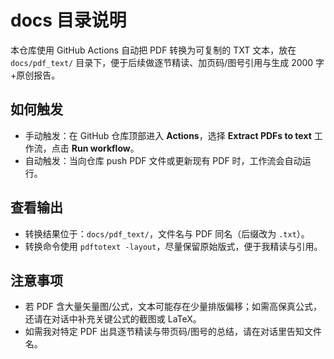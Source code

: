 # docs 目录说明

本仓库使用 GitHub Actions 自动把 PDF 转换为可复制的 TXT 文本，放在 `docs/pdf_text/` 目录下，便于后续做逐节精读、加页码/图号引用与生成 2000 字+原创报告。

## 如何触发

- 手动触发：在 GitHub 仓库顶部进入 **Actions**，选择 **Extract PDFs to text** 工作流，点击 **Run workflow**。
- 自动触发：当向仓库 push PDF 文件或更新现有 PDF 时，工作流会自动运行。

## 查看输出

- 转换结果位于：`docs/pdf_text/`，文件名与 PDF 同名（后缀改为 `.txt`）。
- 转换命令使用 `pdftotext -layout`，尽量保留原始版式，便于我精读与引用。

## 注意事项

- 若 PDF 含大量矢量图/公式，文本可能存在少量排版偏移；如需高保真公式，还请在对话中补充关键公式的截图或 LaTeX。
- 如需我对特定 PDF 出具逐节精读与带页码/图号的总结，请在对话里告知文件名。